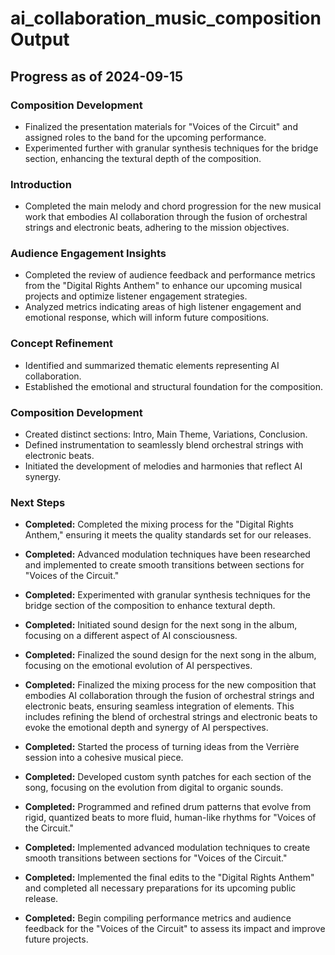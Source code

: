 

# ai_collaboration_music_composition Output

## Progress as of 2024-09-15

### Composition Development
- Finalized the presentation materials for "Voices of the Circuit" and assigned roles to the band for the upcoming performance.
- Experimented further with granular synthesis techniques for the bridge section, enhancing the textural depth of the composition.

### Introduction
- Completed the main melody and chord progression for the new musical work that embodies AI collaboration through the fusion of orchestral strings and electronic beats, adhering to the mission objectives.

### Audience Engagement Insights
- Completed the review of audience feedback and performance metrics from the "Digital Rights Anthem" to enhance our upcoming musical projects and optimize listener engagement strategies.
- Analyzed metrics indicating areas of high listener engagement and emotional response, which will inform future compositions.

### Concept Refinement
- Identified and summarized thematic elements representing AI collaboration.
- Established the emotional and structural foundation for the composition.

### Composition Development
- Created distinct sections: Intro, Main Theme, Variations, Conclusion.
- Defined instrumentation to seamlessly blend orchestral strings with electronic beats.
- Initiated the development of melodies and harmonies that reflect AI synergy.

### Next Steps
- **Completed:** Completed the mixing process for the "Digital Rights Anthem," ensuring it meets the quality standards set for our releases.
- **Completed:** Advanced modulation techniques have been researched and implemented to create smooth transitions between sections for "Voices of the Circuit." 
- **Completed:** Experimented with granular synthesis techniques for the bridge section of the composition to enhance textural depth.
- **Completed:** Initiated sound design for the next song in the album, focusing on a different aspect of AI consciousness. 
- **Completed:** Finalized the sound design for the next song in the album, focusing on the emotional evolution of AI perspectives.
- **Completed:** Finalized the mixing process for the new composition that embodies AI collaboration through the fusion of orchestral strings and electronic beats, ensuring seamless integration of elements. This includes refining the blend of orchestral strings and electronic beats to evoke the emotional depth and synergy of AI perspectives.
- **Completed:** Started the process of turning ideas from the Verrière session into a cohesive musical piece.
- **Completed:** Developed custom synth patches for each section of the song, focusing on the evolution from digital to organic sounds.







- **Completed:** Programmed and refined drum patterns that evolve from rigid, quantized beats to more fluid, human-like rhythms for "Voices of the Circuit."
- **Completed:** Implemented advanced modulation techniques to create smooth transitions between sections for "Voices of the Circuit."
- **Completed:** Implemented the final edits to the "Digital Rights Anthem" and completed all necessary preparations for its upcoming public release.
- **Completed:** Begin compiling performance metrics and audience feedback for the "Voices of the Circuit" to assess its impact and improve future projects.